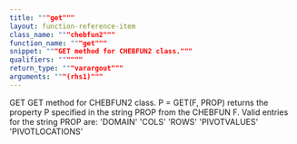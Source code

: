 ```yaml
---
title: """get"""
layout: function-reference-item
class_name: """chebfun2"""
function_name: """get"""
snippet: """GET method for CHEBFUN2 class."""
qualifiers: """"""
return_type: """varargout"""
arguments: """(rhs1)"""
---
```


 GET   GET method for CHEBFUN2 class.
    P = GET(F, PROP) returns the property P specified in the string PROP from
    the CHEBFUN F. Valid entries for the string PROP are:
     'DOMAIN'
     'COLS'
     'ROWS' 
     'PIVOTVALUES'
     'PIVOTLOCATIONS'

